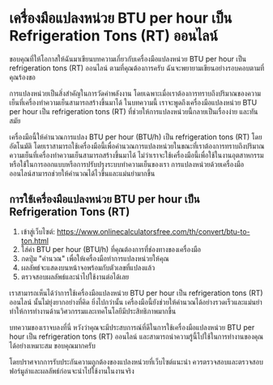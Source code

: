 เครื่องมือแปลงหน่วย BTU per hour เป็น Refrigeration Tons (RT) ออนไลน์
=====================================================================

ขอบคุณที่ให้โอกาสให้ฉันมาเขียนบทความเกี่ยวกับเครื่องมือแปลงหน่วย BTU per hour เป็น refrigeration tons (RT) ออนไลน์ ตามที่คุณต้องการครับ ฉันจะพยายามเขียนอย่างรอบคอบตามที่คุณร้องขอ

การแปลงหน่วยเป็นสิ่งสำคัญในการวัดค่าพลังงาน โดยเฉพาะเมื่อเราต้องการทราบถึงปริมาณของความเย็นที่เครื่องทำความเย็นสามารถสร้างขึ้นมาได้ ในบทความนี้ เราจะพูดถึงเครื่องมือแปลงหน่วย BTU per hour เป็น refrigeration tons (RT) ที่ช่วยให้การแปลงหน่วยนี้กลายเป็นเรื่องง่าย และทันสมัย

เครื่องมือนี้ให้คำนวณการแปลง BTU per hour (BTU/h) เป็น refrigeration tons (RT) โดยอัตโนมัติ โดยเราสามารถใช้เครื่องมือนี้เพื่อคำนวณการแปลงหน่วยในขณะที่เราต้องการทราบถึงปริมาณความเย็นที่เครื่องทำความเย็นสามารถสร้างขึ้นมาได้ ไม่ว่าเราจะใช้เครื่องมือนี้เพื่อใช้ในงานอุตสาหกรรม หรือใช้ในการออกแบบหรือการปรับปรุงระบบทำความเย็นของเรา การแปลงหน่วยด้วยเครื่องมือออนไลน์สามารถช่วยให้คำนวณได้ไวขึ้นและแม่นยำมากขึ้น

การใช้เครื่องมือแปลงหน่วย BTU per hour เป็น Refrigeration Tons (RT)
-------------------------------------------------------------------

1. เข้าสู่เว็บไซต์: <https://www.onlinecalculatorsfree.com/th/convert/btu-to-ton.html>
2. ใส่ค่า BTU per hour (BTU/h) ที่คุณต้องการที่ช่องทางของเครื่องมือ
3. กดปุ่ม "คำนวณ" เพื่อให้เครื่องมือทำการแปลงหน่วยให้คุณ
4. ผลลัพธ์จะแสดงบนหน้าจอพร้อมกับตัวเลขที่แปลงแล้ว
5. ตรวจสอบผลลัพธ์และนำไปใช้งานต่อได้เลย

เราสามารถเห็นได้ว่าการใช้เครื่องมือแปลงหน่วย BTU per hour เป็น refrigeration tons (RT) ออนไลน์ นั้นไม่ยุ่งยากอย่างที่คิด ยิ่งไปกว่านั้น เครื่องมือนี้ยังช่วยให้คำนวณได้อย่างรวดเร็วและแม่นยำ ทำให้การทำงานด้านวิศวกรรมและเทคโนโลยีมีประสิทธิภาพมากขึ้น

บทความของเราจบลงที่นี่ หวังว่าคุณจะมีประสบการณ์ที่ดีในการใช้เครื่องมือแปลงหน่วย BTU per hour เป็น refrigeration tons (RT) ออนไลน์ และสามารถนำความรู้นี้ไปใช้ในการทำงานของคุณได้อย่างเหมาะสม ขอบคุณมากครับ

โดยปราศจากการรับประกันความถูกต้องของแปลงหน่วยที่เว็บไซต์แนะนำ ควรตรวจสอบและตรวจสอบฟอร์มูล่าและผลลัพธ์ก่อนจะนำไปใช้งานในงานจริง